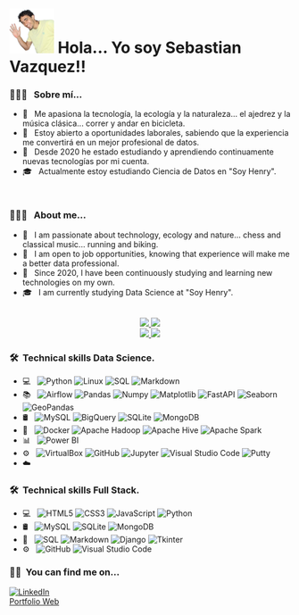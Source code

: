 <h1> <img width=80px height=80px alt="Web" src="sebita.png"> Hola... Yo soy Sebastian Vazquez!! </h1>


 <h3> 👨🏻‍💻 &nbsp; Sobre mí...  </h3>

- 🔭 &nbsp; Me apasiona la tecnología, la ecología y la naturaleza... el ajedrez y la música clásica... correr y andar en bicicleta.
- 💼 &nbsp; Estoy abierto a oportunidades laborales, sabiendo que la experiencia me convertirá en un mejor profesional de datos.
- 🌱 &nbsp; Desde 2020 he estado estudiando y aprendiendo continuamente nuevas tecnologías por mi cuenta.
- 🎓 &nbsp; Actualmente estoy estudiando Ciencia de Datos en "Soy Henry". 

<br/>

<h3> 👨🏻‍💻 &nbsp; About me...  </h3>

- 🔭 &nbsp; I am passionate about technology, ecology and nature... chess and classical music... running and biking.
- 💼 &nbsp; I am open to job opportunities, knowing that experience will make me a better data professional.
- 🌱 &nbsp; Since 2020, I have been continuously studying and learning new technologies on my own.
- 🎓 &nbsp; I am currently studying Data Science at "Soy Henry". 

<p align="center">
<br/>


<a href="[https://github.com/AVS1508](https://github.com/SebitaElGordito)">
  <img height="110em" src="https://github-readme-stats.vercel.app/api?username=SebitaElGordito&theme=dark&show_icons=true&hide_border=true" /> 
  
  <img height="110em" src="https://github-readme-streak-stats.herokuapp.com/?user=SebitaElGordito&theme=dark&hide_border=true" />
   
  <br>
  <img height="110em" src="http://github-profile-summary-cards.vercel.app/api/cards/profile-details?username=SebitaElGordito&theme=dark&hide_border=false" />
  
  <img height="110em" src="https://github-readme-stats.vercel.app/api/top-langs/?username=SebitaElGordito&theme=dark&layout=compact&hide_border=true" />
</a>
</p>

<h3> 🛠 &nbsp;Technical skills Data Science.</h3>

- 💻 &nbsp;
  ![Python](https://img.shields.io/badge/-Python-333333?style=flat&logo=python)
  ![Linux](https://img.shields.io/badge/-Linux-333333?style=flat&logo=linux)
  ![SQL](https://img.shields.io/badge/-SQL-333333?style=flat&logo=sql)
  ![Markdown](https://img.shields.io/badge/-Markdown-333333?style=flat&logo=markdown)
- 📚 &nbsp;
  ![Airflow](https://img.shields.io/badge/-Airflow-333333?style=flat&logo=airflow)
  ![Pandas](https://img.shields.io/badge/-Pandas-333333?style=flat&logo=pandas)
  ![Numpy](https://img.shields.io/badge/-Numpy-333333?style=flat&logo=numpy)
  ![Matplotlib](https://img.shields.io/badge/-Matplotlib-333333?style=flat&logo=matplotlib)
  ![FastAPI](https://img.shields.io/badge/-FastAPI-333333?style=flat&logo=fastapi)
  ![Seaborn](https://img.shields.io/badge/-Seaborn-333333?style=flat&logo=seaborn)
  ![GeoPandas](https://img.shields.io/badge/-GeoPandas-333333?style=flat&logo=geopandas)
- 🛢 &nbsp;
  ![MySQL](https://img.shields.io/badge/-MySQL-333333?style=flat&logo=MySQL)
  ![BigQuery](https://img.shields.io/badge/-BigQuery-333333?style=flat&logo=bigquery)
  ![SQLite](https://img.shields.io/badge/-SQLite-333333?style=flat&logo=sqlite)
  ![MongoDB](https://img.shields.io/badge/-MongoDB-333333?style=flat&logo=mongodb)
- 🔧 &nbsp;
  ![Docker](https://img.shields.io/badge/-Docker-333333?style=flat&logo=docker)
  ![Apache Hadoop](https://img.shields.io/badge/-Apache%20Hadoop-333333?style=flat&logo=apache-hadoop)
  ![Apache Hive](https://img.shields.io/badge/-Apache%20Hive-333333?style=flat&logo=apache-hive)
  ![Apache Spark](https://img.shields.io/badge/-Apache%20Spark-333333?style=flat&logo=apache-spark)
- 📊 &nbsp;
  ![Power BI](https://img.shields.io/badge/-Power%20BI-333333?style=flat&logo=powerbi)
- ⚙️ &nbsp;
  ![VirtualBox](https://img.shields.io/badge/-VirtualBox-333333?style=flat&logo=VirtualBox)
  ![GitHub](https://img.shields.io/badge/-GitHub-333333?style=flat&logo=github)
  ![Jupyter](https://img.shields.io/badge/-Jupyter-333333?style=flat&logo=jupyter)
  ![Visual Studio Code](https://img.shields.io/badge/-Visual%20Studio%20Code-333333?style=flat&logo=visual-studio-code&logoColor=007ACC)
  ![Putty](https://img.shields.io/badge/-Putty-333333?style=flat&logo=putty)
- ☁️ &nbsp;
  

<h3> 🛠 &nbsp;Technical skills Full Stack.</h3>

- 💻 &nbsp;
  ![HTML5](https://img.shields.io/badge/-HTML5-333333?style=flat&logo=HTML5)
  ![CSS3](https://img.shields.io/badge/-CSS3-333333?style=flat&logo=CSS3)
  ![JavaScript](https://img.shields.io/badge/-JavaScript-333333?style=flat&logo=JavaScript)
  ![Python](https://img.shields.io/badge/-Python-333333?style=flat&logo=python)
- 🛢 &nbsp;
  ![MySQL](https://img.shields.io/badge/-MySQL-333333?style=flat&logo=MySQL)
  ![SQLite](https://img.shields.io/badge/-SQLite-333333?style=flat&logo=sqlite)
  ![MongoDB](https://img.shields.io/badge/-MongoDB-333333?style=flat&logo=mongodb)
- 🔧 &nbsp;
  ![SQL](https://img.shields.io/badge/-SQL-333333?style=flat&logo=sql)
  ![Markdown](https://img.shields.io/badge/-Markdown-333333?style=flat&logo=markdown)
  ![Django](https://img.shields.io/badge/-Django-333333?style=flat&logo=django)
  ![Tkinter](https://img.shields.io/badge/-Tkinter-333333?style=flat&logo=tkinter)
- ⚙️ &nbsp;
  ![GitHub](https://img.shields.io/badge/-GitHub-333333?style=flat&logo=github)
  ![Visual Studio Code](https://img.shields.io/badge/-Visual%20Studio%20Code-333333?style=flat&logo=visual-studio-code&logoColor=007ACC)


<h3> 🤝🏻 &nbsp;You can find me on...</h3>
<a href="https://www.linkedin.com/in/sebastian-vazquez-67353722b/"><img alt="LinkedIn" src="https://img.shields.io/badge/LinkedIn-blue?style=flat-square&logo=linkedin"></a>
<br>
<a href="https://sebastianvazquezgsvv.netlify.app/">Portfolio Web</a> 



